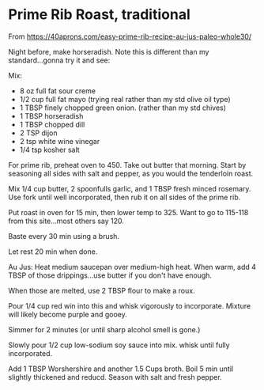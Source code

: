 # Prime Rib Roast, traditional

From https://40aprons.com/easy-prime-rib-recipe-au-jus-paleo-whole30/ 

Night before, make horseradish.  Note this is different than my standard...gonna try it and see:

Mix:
* 8 oz full fat sour creme
* 1/2 cup full fat mayo  (trying real rather than my std olive oil type)
* 1 TBSP finely chopped green onion.  (rather than my std chives)
* 1 TBSP horseradish
* 1 TBSP chopped dill
* 2 TSP dijon
* 2 tsp white wine vinegar
* 1/4 tsp kosher salt

For prime rib, preheat oven to 450.  Take out butter that morning.
Start by seasoning all sides with salt and pepper, as you would the tenderloin roast.

Mix 1/4 cup butter, 2 spoonfulls garlic, and 1 TBSP fresh minced rosemary.  Use fork until well incorporated, then rub it on all sides of the prime rib.

Put roast in oven for 15 min, then lower temp to 325.
Want to go to 115-118 from this site...most others say 120.

Baste every 30 min using a brush.

Let rest 20 min when done.

Au Jus:
Heat medium saucepan over medium-high heat.  When warm, add 4 TBSP of those drippings...use butter if you don't have enough.

When those are melted, use 2 TBSP flour to make a roux.

Pour 1/4 cup red win into this and whisk vigorously to incorporate.  Mixture will likely become purple and gooey.  

Simmer for 2 minutes (or until sharp alcohol smell is gone.)

Slowly pour 1/2 cup low-sodium soy sauce into mix.  whisk until fully incorporated.

Add 1 TBSP Worshershire and another 1.5 Cups broth.  Boil 5 min until slightly thickened and reducd.  Season with salt and fresh pepper.



